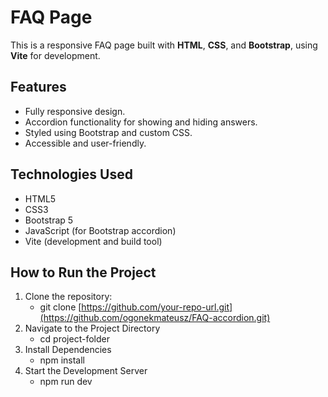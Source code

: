 # FAQ Page

This is a responsive FAQ page built with **HTML**, **CSS**, and **Bootstrap**, using **Vite** for development.

## Features

- Fully responsive design.
- Accordion functionality for showing and hiding answers.
- Styled using Bootstrap and custom CSS.
- Accessible and user-friendly.

## Technologies Used

- HTML5
- CSS3
- Bootstrap 5
- JavaScript (for Bootstrap accordion)
- Vite (development and build tool)

## How to Run the Project

1. Clone the repository:
   - git clone [https://github.com/your-repo-url.git](https://github.com/ogonekmateusz/FAQ-accordion.git)
2. Navigate to the Project Directory
   - cd project-folder
3. Install Dependencies
   - npm install
4. Start the Development Server
   - npm run dev

